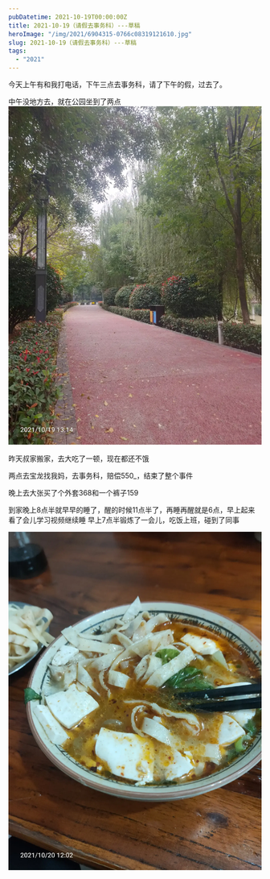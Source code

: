 ```yaml
---
pubDatetime: 2021-10-19T00:00:00Z
title: 2021-10-19（请假去事务科）---草稿
heroImage: "/img/2021/6904315-0766c08319121610.jpg"
slug: 2021-10-19（请假去事务科）---草稿
tags:
  - "2021"
---
```


今天上午有和我打电话，下午三点去事务科，请了下午的假，过去了。

中午没地方去，就在公园坐到了两点![](../../../../public/img/2021/6904315-0766c08319121610.jpg)

昨天叔家搬家，去大吃了一顿，现在都还不饿

两点去宝龙找我妈，去事务科，赔偿550\_，结束了整个事件

晚上去大张买了个外套368和一个裤子159

到家晚上8点半就早早的睡了，醒的时候11点半了，再睡再醒就是6点，早上起来看了会儿学习视频继续睡
早上7点半锻炼了一会儿，吃饭上班，碰到了同事

![](../../../../public/img/2021/6904315-c3687562c9183676.jpg)
